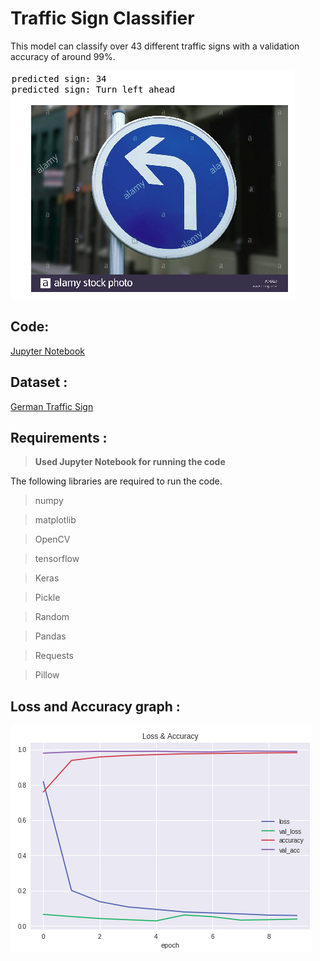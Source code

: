 # Traffic Sign Classifier

This model can classify over 43 different traffic signs with a validation accuracy of around 99%.

<img src="readme resources/prediction.png">
</img>

## Code:
 [Jupyter Notebook](https://github.com/anushkadixit1708/SPARKS-GRIP-intern/blob/main/Traffic%20Sign%20Classification/Traffic_Sign_Classifier.ipynb)

## Dataset :

[German Traffic Sign](https://bitbucket.org/jadslim/german-traffic-signs)

## Requirements :

> **Used Jupyter Notebook for running the code**

The following libraries are required to run the code. 

> numpy

> matplotlib

> OpenCV

> tensorflow

> Keras

> Pickle

> Random

> Pandas

> Requests

> Pillow


## Loss and Accuracy graph :

<img src="readme resources/graph.png">
</img>
